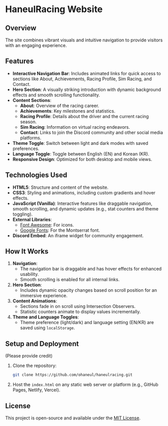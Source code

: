 

# HaneulRacing Website

## Overview

The site combines vibrant visuals and intuitive navigation to provide visitors with an engaging experience.

## Features

- **Interactive Navigation Bar**: Includes animated links for quick access to sections like About, Achievements, Racing Profile, Sim Racing, and Contact.
- **Hero Section**: A visually striking introduction with dynamic background effects and smooth scrolling functionality.
- **Content Sections**:
  - **About**: Overview of the racing career.
  - **Achievements**: Key milestones and statistics.
  - **Racing Profile**: Details about the driver and the current racing season.
  - **Sim Racing**: Information on virtual racing endeavors.
  - **Contact**: Links to join the Discord community and other social media platforms.
- **Theme Toggle**: Switch between light and dark modes with saved preferences.
- **Language Toggle**: Toggle between English (EN) and Korean (KR).
- **Responsive Design**: Optimized for both desktop and mobile views.

## Technologies Used

- **HTML5**: Structure and content of the website.
- **CSS3**: Styling and animations, including custom gradients and hover effects.
- **JavaScript (Vanilla)**: Interactive features like draggable navigation, smooth scrolling, and dynamic updates (e.g., stat counters and theme toggling).
- **External Libraries**:
  - [Font Awesome](https://fontawesome.com): For icons.
  - [Google Fonts](https://fonts.google.com): For the Montserrat font.
- **Discord Embed**: An iframe widget for community engagement.

## How It Works

1. **Navigation**: 
   - The navigation bar is draggable and has hover effects for enhanced usability.
   - Smooth scrolling is enabled for all internal links.
2. **Hero Section**: 
   - Includes dynamic opacity changes based on scroll position for an immersive experience.
3. **Content Animations**:
   - Sections fade in on scroll using Intersection Observers.
   - Statistic counters animate to display values incrementally.
4. **Theme and Language Toggles**:
   - Theme preference (light/dark) and language setting (EN/KR) are saved using `localStorage`.

## Setup and Deployment
(Please provide credit)

1. Clone the repository:
   ```bash
   git clone https://github.com/ohaneul/haneulracing.git
   ```
2. Host the `index.html` on any static web server or platform (e.g., GitHub Pages, Netlify, Vercel).

## License

This project is open-source and available under the [MIT License](LICENSE).


